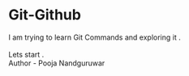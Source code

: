 # Git-Github
I am trying to learn Git Commands and exploring it .  
<br>
Lets start .
<br>
Author - Pooja Nandguruwar
